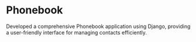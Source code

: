 # Phonebook
Developed a comprehensive Phonebook application using Django, providing a user-friendly interface for managing contacts efficiently.
